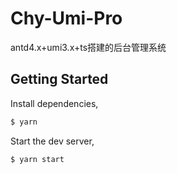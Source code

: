 # Chy-Umi-Pro
antd4.x+umi3.x+ts搭建的后台管理系统

## Getting Started

Install dependencies,

```bash
$ yarn
```

Start the dev server,

```bash
$ yarn start
```